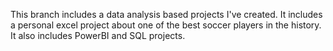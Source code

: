 This branch includes a data analysis based projects I've created. It includes a personal excel project about one of the best soccer players in the history. It also includes PowerBI and SQL projects. 
